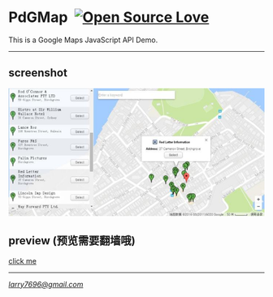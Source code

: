 # PdGMap&nbsp;&nbsp;[![Open Source Love](https://badges.frapsoft.com/os/v3/open-source.svg?v=103)](https://github.com/venwyhk/PdGMap/)
This is a Google Maps JavaScript API Demo.

***

## screenshot ##

![screenshot](https://raw.githubusercontent.com/venwyhk/PdGMap/master/screenshot.jpg)

## preview (预览需要翻墙哦) ##

[click me](https://venwyhk.github.io/PdGMap/)

***

*larry7696@gmail.com*
